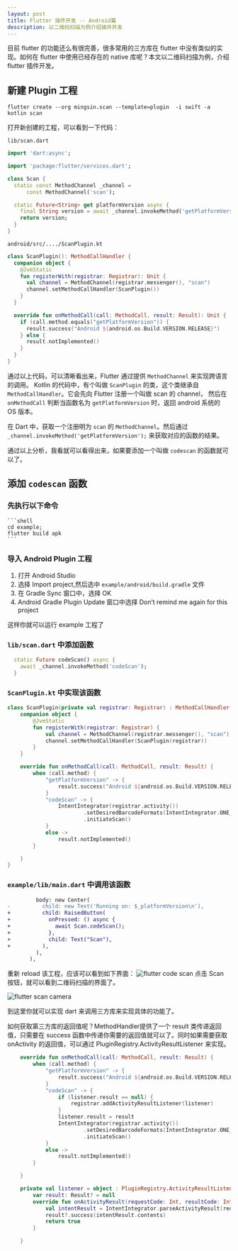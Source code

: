 ```yaml
---
layout: post
title: Flutter 插件开发 -- Android篇
description: 以二维码扫描为例介绍插件开发
---
```

目前 flutter 的功能还么有很完善，很多常用的三方库在 flutter 中没有类似的实现。如何在 flutter 中使用已经存在的 native 库呢？本文以二维码扫描为例，介绍 flutter 插件开发。
## 新建 Plugin 工程
```shell
flutter create --org mingsin.scan --template=plugin  -i swift -a kotlin scan
```
打开新创建的工程，可以看到一下代码：

`lib/scan.dart`

```dart
import 'dart:async';

import 'package:flutter/services.dart';

class Scan {
  static const MethodChannel _channel =
      const MethodChannel('scan');

  static Future<String> get platformVersion async {
    final String version = await _channel.invokeMethod('getPlatformVersion');
    return version;
  }
}

```
`android/src/..../ScanPlugin.kt`

```kotlin
class ScanPlugin(): MethodCallHandler {
  companion object {
    @JvmStatic
    fun registerWith(registrar: Registrar): Unit {
      val channel = MethodChannel(registrar.messenger(), "scan")
      channel.setMethodCallHandler(ScanPlugin())
    }
  }

  override fun onMethodCall(call: MethodCall, result: Result): Unit {
    if (call.method.equals("getPlatformVersion")) {
      result.success("Android ${android.os.Build.VERSION.RELEASE}")
    } else {
      result.notImplemented()
    }
  }
}
```
通过以上代码，可以清晰看出来，Flutter 通过提供 `MethodChannel` 来实现跨语言的调用。
Kotlin 的代码中，有个叫做 `ScanPlugin` 的类，这个类继承自 `MethodCallHandler`。它会先向 Flutter 注册一个叫做 scan 的 channel， 然后在 `onMethodCall` 判断当函数名为 `getPlatformVersion` 时，返回 android 系统的 OS 版本。

在 Dart 中，获取一个注册明为 `scan` 的 `MethodChannel`。然后通过 `_channel.invokeMethod('getPlatformVersion');` 来获取对应的函数的结果。

通过以上分析，我看就可以看得出来，如果要添加一个叫做 `codescan` 的函数就可以了。

## 添加 `codescan` 函数
### 先执行以下命令

    ```shell
    cd example; 
    flutter build apk
    ```
### 导入 Android Plugin 工程

1. 打开 Android Studio 
2. 选择 Import project,然后选中 `example/android/build.gradle` 文件
3. 在 Gradle Sync 窗口中，选择 OK
4. Android Gradle Plugin Update 窗口中选择 Don’t remind me again for this project

这样你就可以运行 example 工程了


### `lib/scan.dart` 中添加函数
```dart
  static Future codeScan() async {
    await _channel.invokeMethod('codeScan');
  }
```


### `ScanPlugin.kt` 中实现该函数

```kotlin
class ScanPlugin(private val registrar: Registrar) : MethodCallHandler {
    companion object {
        @JvmStatic
        fun registerWith(registrar: Registrar) {
            val channel = MethodChannel(registrar.messenger(), "scan")
            channel.setMethodCallHandler(ScanPlugin(registrar))
        }
    }

    override fun onMethodCall(call: MethodCall, result: Result) {
        when (call.method) {
            "getPlatformVersion" -> {
                result.success("Android ${android.os.Build.VERSION.RELEASE}")
            }
            "codeScan" -> {
                IntentIntegrator(registrar.activity())
                        .setDesiredBarcodeFormats(IntentIntegrator.ONE_D_CODE_TYPES)
                        .initiateScan()
            }
            else ->
                result.notImplemented()
        }

    }
}
```

### `example/lib/main.dart` 中调用该函数

```diff
         body: new Center(
-          child: new Text('Running on: $_platformVersion\n'),
+          child: RaisedButton(
+            onPressed: () async {
+              await Scan.codeScan();
+            },
+            child: Text("Scan"),
+          ),
         ),
       ),
```

重新 reload 该工程，应该可以看到如下界面：
![flutter code scan](/assets/images/flutter-scan-button.png)
点击 Scan 按钮，就可以看到二维码扫描的界面了。

 ![flutter scan camera](/assets/images/flutter-scan-camera.png)

到这里你就可以实现 dart 来调用三方库来实现具体的功能了。

如何获取第三方库的返回值呢？MethodHandler提供了一个 result 类传递返回值，只需要在 success 函数中传递你需要的返回值就可以了。同时如果需要获取  onActivity 的返回值，可以通过 PluginRegistry.ActivityResultListener 来实现。

```kotlin
    override fun onMethodCall(call: MethodCall, result: Result) {
        when (call.method) {
            "getPlatformVersion" -> {
                result.success("Android ${android.os.Build.VERSION.RELEASE}")
            }
            "codeScan" -> {
                if (listener.result == null) {
                    registrar.addActivityResultListener(listener)
                }
                listener.result = result
                IntentIntegrator(registrar.activity())
                        .setDesiredBarcodeFormats(IntentIntegrator.ONE_D_CODE_TYPES)
                        .initiateScan()
            }
            else ->
                result.notImplemented()
        }

    }

    private val listener = object : PluginRegistry.ActivityResultListener {
        var result: Result? = null
        override fun onActivityResult(requestCode: Int, resultCode: Int, intent: Intent?): Boolean {
            val intentResult = IntentIntegrator.parseActivityResult(requestCode, intent)
            result?.success(intentResult.contents)
            return true
        }

    }
```

